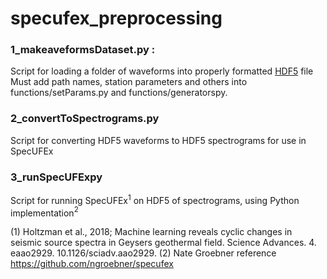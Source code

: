 # specufex_preprocessing

### 1_makeaveformsDataset.py : 

Script for loading a folder of waveforms into properly formatted [HDF5](https://en.wikipedia.org/wiki/Hierarchical_Data_Format) file Must add path names, station parameters and others into functions/setParams.py and functions/generatorspy.

### 2_convertToSpectrograms.py

Script for converting HDF5 waveforms to HDF5 spectrograms for use in SpecUFEx

### 3_runSpecUFExpy

Script for running SpecUFEx$^{1}$ on HDF5 of spectrograms, using Python implementation$^{2}$ 

(1) Holtzman et al., 2018; Machine learning reveals cyclic changes in seismic source spectra in Geysers geothermal field. Science Advances. 4. eaao2929. 10.1126/sciadv.aao2929. 
(2) Nate Groebner reference https://github.com/ngroebner/specufex

